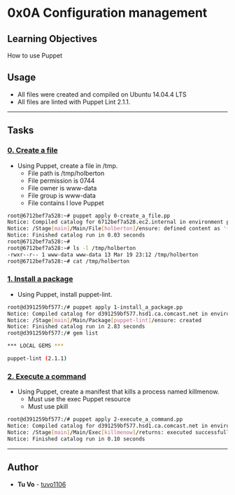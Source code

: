 # 0x0A Configuration management

## Learning Objectives

How to use Puppet

## Usage

* All files were created and compiled on Ubuntu 14.04.4 LTS
* All files are linted with Puppet Lint 2.1.1.

---

## Tasks

### [0. Create a file](./0-create_a_file.pp)
* Using Puppet, create a file in /tmp.
  * File path is /tmp/holberton
  * File permission is 0744
  * File owner is www-data
  * File group is www-data
  * File contains I love Puppet
  
```sh
root@6712bef7a528:~# puppet apply 0-create_a_file.pp
Notice: Compiled catalog for 6712bef7a528.ec2.internal in environment production in 0.04 seconds
Notice: /Stage[main]/Main/File[holberton]/ensure: defined content as '{md5}f1b70c2a42a98d82224986a612400db9'
Notice: Finished catalog run in 0.03 seconds
root@6712bef7a528:~#
root@6712bef7a528:~# ls -l /tmp/holberton
-rwxr--r-- 1 www-data www-data 13 Mar 19 23:12 /tmp/holberton
root@6712bef7a528:~# cat /tmp/holberton
```

### [1. Install a package](./1-install_a_package.pp)
* Using Puppet, install puppet-lint.

```sh
root@d391259bf577:/# puppet apply 1-install_a_package.pp
Notice: Compiled catalog for d391259bf577.hsd1.ca.comcast.net in environment production in 0.10 seconds
Notice: /Stage[main]/Main/Package[puppet-lint]/ensure: created
Notice: Finished catalog run in 2.83 seconds
root@d391259bf577:/# gem list

*** LOCAL GEMS ***

puppet-lint (2.1.1)
```

### [2. Execute a command](./2-execute_a_command.pp)
* Using Puppet, create a manifest that kills a process named killmenow.
  * Must use the exec Puppet resource
  * Must use pkill
  
```sh
root@d391259bf577:/# puppet apply 2-execute_a_command.pp
Notice: Compiled catalog for d391259bf577.hsd1.ca.comcast.net in environment production in 0.01 seconds
Notice: /Stage[main]/Main/Exec[killmenow]/returns: executed successfully
Notice: Finished catalog run in 0.10 seconds
```

---

## Author
* **Tu Vo** - [tuvo1106](https://github.com/tuvo1106)
